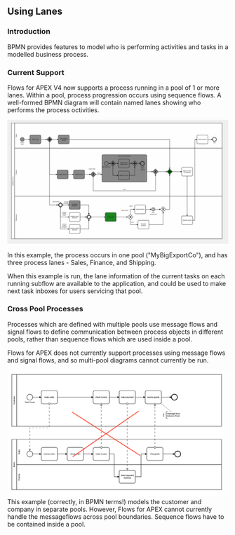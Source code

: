## Using Lanes

### Introduction

BPMN provides features to model who is performing activities and tasks in a modelled business process.

### Current Support

Flows for APEX V4 now supports a process running in a pool of 1 or more lanes.  Within a pool, process progression occurs using sequence flows.  A well-formed BPMN diagram will contain named lanes showing who performs the process octivities.

![Process example with Lanes](images/runningMyBigShippingExample.png "process example using lanes")

In this example, the process occurs in one pool ("MyBigExportCo"), and has three process lanes - Sales, Finance, and Shipping.

When this example is run, the lane information of the current tasks on each running subflow are available to the application, and could be used to make next task inboxes for users servicing that pool.

### Cross Pool Processes

Processes which are defined with multiple pools use message flows and signal flows to define communication between process objects in different pools, rather than sequence flows which are used inside a pool.

Flows for APEX does not currently support processes using message flows and signal flows, and so multi-pool diagrams cannot currently be run.

![Message Flow between Pools not Supported](images/processWithMultiplePools.png "Message Flow between Pools not Supported")
This example (correctly, in BPMN terms!) models the customer and company in separate pools.  However, Flows for APEX cannot currently handle the messageflows across pool boundaries.  Sequence flows have to be contained inside a pool.
